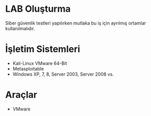 # LAB Oluşturma
Siber güvenlik testleri yapılırken mutlaka bu iş için ayrılmış ortamlar kullanılmalıdır.

# İşletim Sistemleri
* Kali-Linux VMware 64-Bit
* Metasploitable
* Windows XP, 7, 8, Server 2003, Server 2008 vs.

# Araçlar
* VMware
